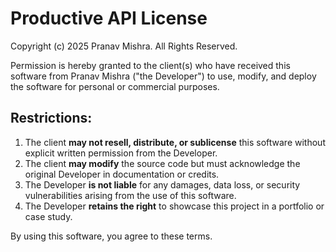 # Productive API License

Copyright (c) 2025 Pranav Mishra. All Rights Reserved.

Permission is hereby granted to the client(s) who have received this software from Pranav Mishra ("the Developer") to use, modify, and deploy the software for personal or commercial purposes.

## Restrictions:
1. The client **may not resell, distribute, or sublicense** this software without explicit written permission from the Developer.
2. The client **may modify** the source code but must acknowledge the original Developer in documentation or credits.
3. The Developer **is not liable** for any damages, data loss, or security vulnerabilities arising from the use of this software.
4. The Developer **retains the right** to showcase this project in a portfolio or case study.

By using this software, you agree to these terms.
